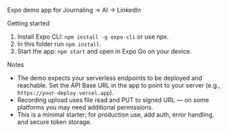 Expo demo app for Journaling → AI → LinkedIn

Getting started
1. Install Expo CLI: `npm install -g expo-cli` or use npx.
2. In this folder run `npm install`.
3. Start the app: `npm start` and open in Expo Go on your device.

Notes
- The demo expects your serverless endpoints to be deployed and reachable. Set the API Base URL in the app to point to your server (e.g., `https://your-deploy.vercel.app`).
- Recording upload uses file read and PUT to signed URL — on some platforms you may need additional permissions.
- This is a minimal starter; for production use, add auth, error handling, and secure token storage.
